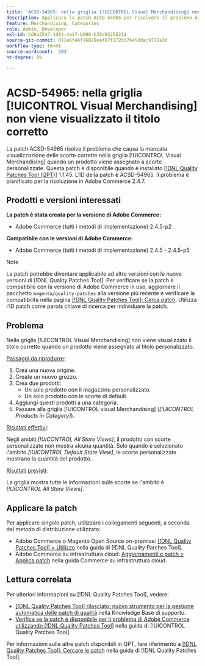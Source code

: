 ```yaml
---
title: 'ACSD-54965: nella griglia [!UICONTROL Visual Merchandising] non viene visualizzato il titolo corretto'
description: Applicare la patch ACSD-54965 per risolvere il problema di Adobe Commerce per cui nella griglia [!UICONTROL Visual Merchandising] non viene visualizzato il titolo corretto quando un prodotto viene assegnato a un titolo personalizzato.
feature: Merchandising, Categories
role: Admin, Developer
exl-id: bd8a3547-1d84-4a17-b006-b35d92256211
source-git-commit: 011a6f46f76029eaf67f172b576e58dac9710a3d
workflow-type: tm+mt
source-wordcount: '383'
ht-degree: 0%

---
```


# ACSD-54965: nella griglia [!UICONTROL Visual Merchandising] non viene visualizzato il titolo corretto

La patch ACSD-54965 risolve il problema che causa la mancata visualizzazione delle scorte corrette nella griglia [!UICONTROL Visual Merchandising] quando un prodotto viene assegnato a scorte personalizzate. Questa patch è disponibile quando è installato [[!DNL Quality Patches Tool (QPT)]](https://experienceleague.adobe.com/en/docs/commerce-operations/tools/quality-patches-tool/quality-patches-tool-to-self-serve-quality-patches) 1.1.45. L’ID della patch è ACSD-54965. Il problema è pianificato per la risoluzione in Adobe Commerce 2.4.7.

## Prodotti e versioni interessati

**La patch è stata creata per la versione di Adobe Commerce:**

* Adobe Commerce (tutti i metodi di implementazione) 2.4.5-p2

**Compatibile con le versioni di Adobe Commerce:**

* Adobe Commerce (tutti i metodi di implementazione) 2.4.5 - 2.4.5-p5

>[!NOTE]
>
>La patch potrebbe diventare applicabile ad altre versioni con le nuove versioni di [!DNL Quality Patches Tool]. Per verificare se la patch è compatibile con la versione di Adobe Commerce in uso, aggiornare il pacchetto `magento/quality-patches` alla versione più recente e verificare la compatibilità nella pagina [[!DNL Quality Patches Tool]: Cerca patch](https://experienceleague.adobe.com/tools/commerce-quality-patches/index.html). Utilizza l’ID patch come parola chiave di ricerca per individuare la patch.

## Problema

Nella griglia [!UICONTROL Visual Merchandising] non viene visualizzato il titolo corretto quando un prodotto viene assegnato al titolo personalizzato.

<u>Passaggi da riprodurre</u>:

1. Crea una nuova origine.
1. Create un nuovo grezzo.
1. Crea due prodotti:
   * Un solo prodotto con il magazzino personalizzato.
   * Un solo prodotto con le scorte di default.
1. Aggiungi questi prodotti a una categoria.
1. Passare alla griglia [!UICONTROL visual Merchandising] (*[!UICONTROL Products in Category]*).

<u>Risultati effettivi</u>:

Negli ambiti *[!UICONTROL All Store Views]*, il prodotto con scorte personalizzate non mostra alcuna quantità. Solo quando è selezionato l&#39;ambito *[!UICONTROL Default Store View]*, le scorte personalizzate mostrano la quantità del prodotto.

<u>Risultati previsti</u>:

La griglia mostra tutte le informazioni sulle scorte se l&#39;ambito è *[!UICONTROL All Store Views]*.

## Applicare la patch

Per applicare singole patch, utilizzare i collegamenti seguenti, a seconda del metodo di distribuzione utilizzato:

* Adobe Commerce o Magento Open Source on-premise: [[!DNL Quality Patches Tool] > Utilizzo](/help/tools/quality-patches-tool/usage.md) nella guida di [!DNL Quality Patches Tool].
* Adobe Commerce su infrastruttura cloud: [Aggiornamenti e patch > Applica patch](https://experienceleague.adobe.com/docs/commerce-cloud-service/user-guide/develop/upgrade/apply-patches.html) nella guida Commerce su infrastruttura cloud.

## Lettura correlata

Per ulteriori informazioni su [!DNL Quality Patches Tool], vedere:

* [[!DNL Quality Patches Tool] rilasciato: nuovo strumento per la gestione automatica delle patch di qualità](https://experienceleague.adobe.com/en/docs/commerce-operations/tools/quality-patches-tool/quality-patches-tool-to-self-serve-quality-patches) nella Knowledge Base di supporto.
* [Verifica se la patch è disponibile per il problema di Adobe Commerce utilizzando  [!DNL Quality Patches Tool]](/help/tools/quality-patches-tool/patches-available-in-qpt/check-patch-for-magento-issue-with-magento-quality-patches.md) nella guida di [!UICONTROL Quality Patches Tool].


Per informazioni sulle altre patch disponibili in QPT, fare riferimento a [[!DNL Quality Patches Tool]: Cercare le patch](https://experienceleague.adobe.com/tools/commerce-quality-patches/index.html) nella guida di [!DNL Quality Patches Tool].
